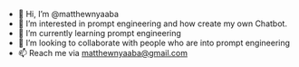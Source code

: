 - 👋 Hi, I’m @matthewnyaaba
- 👀 I’m interested in prompt engineering and how create my own Chatbot.
- 🌱 I’m currently learning prompt engineering 
- 💞️ I’m looking to collaborate with people who are into prompt engineering
- 📫 Reach me via matthewnyaaba@gmail.com

<!---
matthewnyaaba/matthewnyaaba is a ✨ special ✨ repository because its `README.md` (this file) appears on your GitHub profile.
You can click the Preview link to take a look at your changes.
--->
